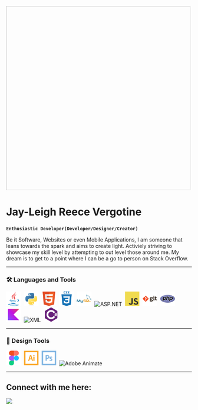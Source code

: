 <div>
    <img href="[https://www.google.com/url?sa=i&url=https%3A%2F%2Fnoclinks.net%2Fsoftware-page.html&psig=AOvVaw3z4WCO-Oz0sCD05zHzlTBn&ust=1701358955428000&source=images&cd=vfe&opi=89978449&ved=0CBEQjRxqFwoTCLjpjrvH6YIDFQAAAAAdAAAAABAl](https://img.etimg.com/thumb/width-1200,height-900,imgsize-638053,resizemode-75,msid-84146083/prime/technology-and-startups/booting-up-developer-economy-how-tech-startups-are-helping-coders-build-and-test-software-faster.jpg)" width="500px" height="500px"/>
</div>

# Jay-Leigh Reece Vergotine

**`Enthusiastic Developer(Developer/Designer/Creator)`**

Be it Software, Websites or even Mobile Applications, I am someone that leans towards the spark and aims to create light. Activiely striving to showcase my skill level by attempting to out level those around me. My dream is to get to a point where I can be a go to person on Stack Overflow.

---

### :hammer_and_wrench: Languages and Tools

<img src="https://github.com/devicons/devicon/blob/master/icons/java/java-original.svg" title="Java" alt="Java" width="40" height="40" />&nbsp;
<img src="https://github.com/devicons/devicon/blob/master/icons/python/python-original.svg" title="Python" alt="Python" width="40" height="40" />&nbsp;
<img src="https://github.com/devicons/devicon/blob/master/icons/html5/html5-original.svg" title="HTML" alt="HTML" width="40" height="40" />&nbsp;
<img src="https://github.com/devicons/devicon/blob/master/icons/css3/css3-plain-wordmark.svg" title="CSS" alt="CSS" width="40" height="40" />&nbsp;
<img src="https://github.com/devicons/devicon/blob/master/icons/mysql/mysql-original-wordmark.svg" title="MySQL" alt="MySQL" width="40" height="40" />&nbsp;
<img src="" title="ASP.NET" alt="ASP.NET" width="40" height="40" />&nbsp;
<img src="https://github.com/devicons/devicon/blob/master/icons/javascript/javascript-original.svg" title="JavaScript" alt="JavaScript" width="40" height="40" />&nbsp;
<img src="https://github.com/devicons/devicon/blob/master/icons/git/git-original-wordmark.svg" title="Git" alt="Git" width="40" height="40" />&nbsp;
<img src="https://github.com/devicons/devicon/blob/master/icons/php/php-original.svg" title="PHP" alt="PHP" width="40" height="40" />&nbsp;
<img src="https://github.com/devicons/devicon/blob/master/icons/kotlin/kotlin-original.svg" title="Kotlin" alt="Kotlin" width="40" height="40" />&nbsp;
<img src="" title="XML" alt="XML" width="40" height="40" />&nbsp;
<img src="https://github.com/devicons/devicon/blob/master/icons/csharp/csharp-plain.svg" title="C#" alt="C#" width="40" height="40" />&nbsp;

---

### 🎨 Design Tools

<img src="https://github.com/devicons/devicon/blob/master/icons/figma/figma-original.svg" title="Figma" alt="Figma" width="40" height="40" />&nbsp;
<img src="https://github.com/devicons/devicon/blob/master/icons/illustrator/illustrator-line.svg" title="Adobe Illustrator" alt="Adobe Illustrator" width="40" height="40" />&nbsp;
<img src="https://github.com/devicons/devicon/blob/master/icons/photoshop/photoshop-line.svg" title="Adobe Photoshop" alt="Adobe Photoshop" width="40" height="40" />&nbsp;
<img src="" title="Adobe Animate" alt="Adobe Animate" width="40" height="40" />&nbsp;

---

## Connect with me here:

<a href="https://github.com/Jay-Leigh"><img src="https://img.icons8.com/fluent/48/000000/linkedin.png"/></a>
